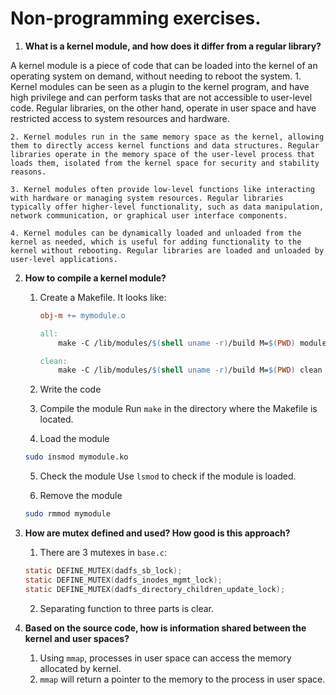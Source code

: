 # Non-programming exercises.

1. **What is a kernel module, and how does it differ from a regular library?**

A kernel module is a piece of code that can be loaded into the kernel of an operating system on demand, without needing to reboot the system. 
    1. Kernel modules can be seen as a plugin to the kernel program, and have high privilege and can perform tasks that are not accessible to user-level code. Regular libraries, on the other hand, operate in user space and have restricted access to system resources and hardware.

    2. Kernel modules run in the same memory space as the kernel, allowing them to directly access kernel functions and data structures. Regular libraries operate in the memory space of the user-level process that loads them, isolated from the kernel space for security and stability reasons.

    3. Kernel modules often provide low-level functions like interacting with hardware or managing system resources. Regular libraries typically offer higher-level functionality, such as data manipulation, network communication, or graphical user interface components.

    4. Kernel modules can be dynamically loaded and unloaded from the kernel as needed, which is useful for adding functionality to the kernel without rebooting. Regular libraries are loaded and unloaded by user-level applications.

2. **How to compile a kernel module?**

    1. Create a Makefile. It looks like:
        ```Makefile
        obj-m += mymodule.o

        all:
            make -C /lib/modules/$(shell uname -r)/build M=$(PWD) modules

        clean:
            make -C /lib/modules/$(shell uname -r)/build M=$(PWD) clean

        ```

    2. Write the code

    3. Compile the module
        Run `make` in the directory where the Makefile is located.

    4. Load the module
    ```bash
    sudo insmod mymodule.ko
    ```

    5. Check the module
    Use `lsmod` to check if the module is loaded.

    6. Remove the module
    ```bash
    sudo rmmod mymodule
    ```

3. **How are mutex defined and used? How good is this approach?**

    1. There are 3 mutexes in `base.c`:
    ```c
    static DEFINE_MUTEX(dadfs_sb_lock);
    static DEFINE_MUTEX(dadfs_inodes_mgmt_lock);
    static DEFINE_MUTEX(dadfs_directory_children_update_lock);
    ```
    2. Separating function to three parts is clear.

4. **Based on the source code, how is information shared between the kernel and user spaces?**

    1. Using `mmap`, processes in user space can access the memory allocated by kernel.
    2. `mmap` will return a pointer to the memory to the process in user space. 

